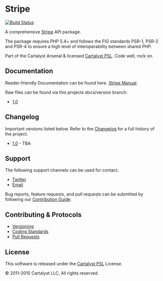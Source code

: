 # Stripe

[![Build Status](http://ci.cartalyst.com/build-status/svg/16)](http://ci.cartalyst.com/build-status/view/16)

A comprehensive [Stripe](https://stripe.com/) API package.

The package requires PHP 5.4+ and follows the FIG standards PSR-1, PSR-2 and PSR-4 to ensure a high level of interoperability between shared PHP.

Part of the Cartalyst Arsenal & licensed [Cartalyst PSL](LICENSE). Code well, rock on.

## Documentation

Reader-friendly Documentation can be found here. [Stripe Manual](https://cartalyst.com/manual/stripe).

Raw files can be found via this projects docs/version branch.

- [1.0](https://github.com/cartalyst/stripe/tree/docs/1.0)

## Changelog

Important versions listed below. Refer to the [Changelog](CHANGELOG.md) for a full history of the project.

- [1.0](CHANGELOG.md) - TBA

## Support

The following support channels can be used for contact.

- [Twitter](https://twitter.com/@cartalyst)
- [Email](mailto:help@cartalyst.com)

Bug reports, feature requests, and pull requests can be submitted by following our [Contribution Guide](CONTRIBUTING.md).

## Contributing & Protocols

- [Versioning](CONTRIBUTING.md#versioning)
- [Coding Standards](CONTRIBUTING.md#coding-standards)
- [Pull Requests](CONTRIBUTING.md#pull-requests)

## License

This software is released under the [Cartalyst PSL](LICENSE) License.

© 2011-2015 Cartalyst LLC, All rights reserved.
